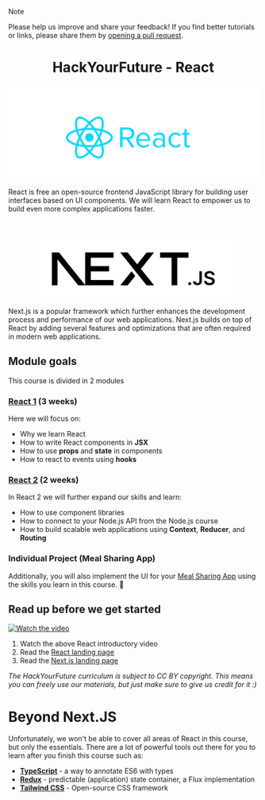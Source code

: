 > [!NOTE]
> Please help us improve and share your feedback! If you find better tutorials or links, please share them by [opening a pull request](https://github.com/HackYourFuture-CPH/React/pulls).

<h1 align='center'>
 HackYourFuture - React
</h1>   

<p align='center'>
<img src='react-logo.png' width='600px'>
</p>   


React is free an open-source frontend JavaScript library for building user interfaces based on UI components. We will learn React to empower us to build even more complex applications faster.


<p style="margin-top: 50px" align='center'>
<img src='nextjs-logo.png' width='400px'>  
</p>

Next.js is a popular framework which further enhances the development process and performance of our web applications. Next.js builds on top of React by adding several features and optimizations that are often required in modern web applications. 




## Module goals

This course is divided in 2 modules

### [React 1](/react1/readme.md) (3 weeks)
Here we will focus on:
 - Why we learn React
 - How to write React components in **JSX**
 - How to use **props** and **state** in components
 - How to react to events using **hooks**

### [React 2](/react2/readme.md) (2 weeks)
In React 2 we will further expand our skills and learn:
- How to use component libraries
- How to connect to your Node.js API from the Node.js course
- How to build scalable web applications using **Context**, **Reducer**, and **Routing**



### Individual Project (Meal Sharing App)
Additionally, you will also implement the UI for your [Meal Sharing App](https://github.com/HackYourFuture-CPH/React/blob/main/react2/readme.md#individual-project) using the skills you learn in this course. :rocket:

## Read up before we get started

[![Watch the video](https://i3.ytimg.com/vi/N3AkSS5hXMA/maxresdefault.jpg)](https://www.youtube.com/watch?v=N3AkSS5hXMA)

1. Watch the above React introductory video
2. Read the [React landing page](https://react.dev)
3. Read the [Next.js landing page](https://nextjs.org)







_The HackYourFuture curriculum is subject to CC BY copyright. This means you can freely use our materials, but just make sure to give us credit for it :)_

# Beyond Next.JS

Unfortunately, we won't be able to cover all areas of React in this course, but only the essentials. There are a lot of powerful tools out there for you to learn after you finish this course such as:

- **[TypeScript](https://www.typescriptlang.org/)** - a way to annotate ES6 with types
- **[Redux](https://flowtype.org)** - predictable (application) state container, a Flux implementation
- **[Tailwind CSS](https://tailwindcss.com/)** - Open-source CSS framework